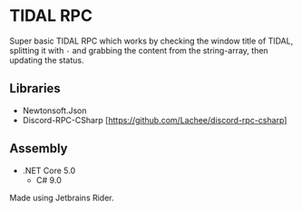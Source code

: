 # TIDAL RPC
Super basic TIDAL RPC which works by checking the window title of TIDAL, splitting it with `-` and grabbing the content from the string-array, then updating the status.

## Libraries
- Newtonsoft.Json
- Discord-RPC-CSharp [https://github.com/Lachee/discord-rpc-csharp]

## Assembly
- .NET Core 5.0
   - C# 9.0

Made using Jetbrains Rider.
